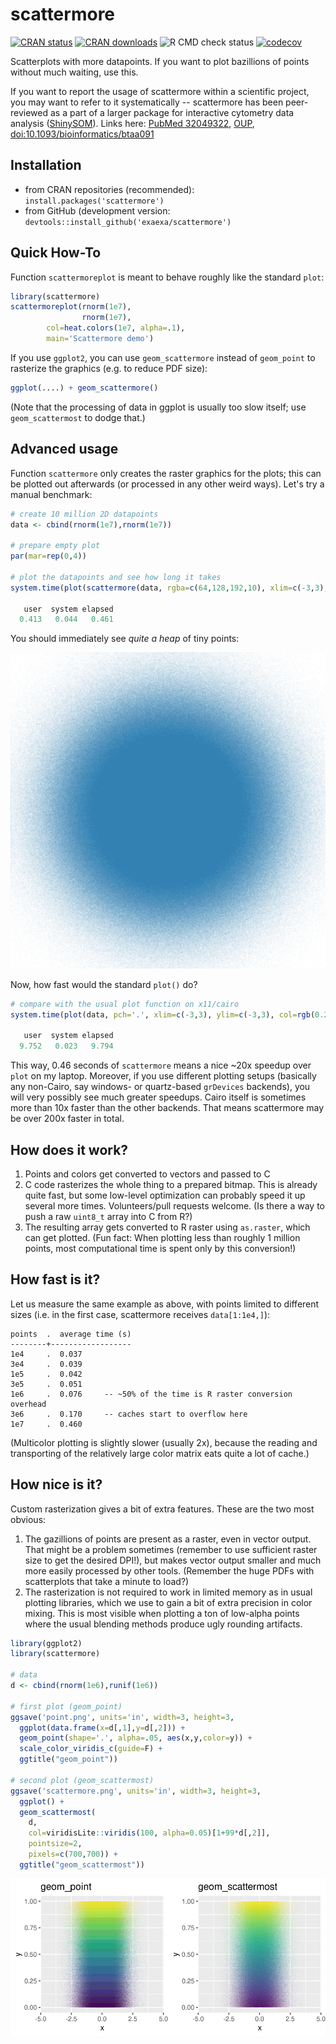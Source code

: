 
# scattermore

[![CRAN status](https://www.r-pkg.org/badges/version/scattermore)](https://cran.r-project.org/package=scattermore)
[![CRAN downloads](https://cranlogs.r-pkg.org/badges/scattermore)](https://cran.r-project.org/package=scattermore)
![R CMD check status](https://github.com/exaexa/scattermore/workflows/R-CMD-check/badge.svg)
[![codecov](https://codecov.io/gh/exaexa/scattermore/branch/master/graph/badge.svg?token=L1YIYBSLTW)](https://codecov.io/gh/exaexa/scattermore)

Scatterplots with more datapoints. If you want to plot bazillions of points
without much waiting, use this.

If you want to report the usage of scattermore within a scientific project, you
may want to refer to it systematically -- scattermore has been peer-reviewed as
a part of a larger package for interactive cytometry data analysis
([ShinySOM](https://gitlab.com/exaexa/ShinySOM)). Links here:
[PubMed 32049322](https://pubmed.ncbi.nlm.nih.gov/32049322/),
[OUP](https://academic.oup.com/bioinformatics/article/36/10/3288/5734646?login=true),
[doi:10.1093/bioinformatics/btaa091](https://doi.org/10.1093/bioinformatics/btaa091)

## Installation

- from CRAN repositories (recommended): `install.packages('scattermore')`
- from GitHub (development version: `devtools::install_github('exaexa/scattermore')`

## Quick How-To

Function `scattermoreplot` is meant to behave roughly like the standard `plot`:
```r
library(scattermore)
scattermoreplot(rnorm(1e7),
                rnorm(1e7),
		col=heat.colors(1e7, alpha=.1),
		main='Scattermore demo')
```

If you use `ggplot2`, you can use `geom_scattermore` instead of `geom_point` to
rasterize the graphics (e.g. to reduce PDF size):

```r
ggplot(....) + geom_scattermore()
```

(Note that the processing of data in ggplot is usually too slow itself; use
`geom_scattermost` to dodge that.)

## Advanced usage

Function `scattermore` only creates the raster graphics for the plots; this can
be plotted out afterwards (or processed in any other weird ways). Let's try a
manual benchmark:

```r
# create 10 million 2D datapoints
data <- cbind(rnorm(1e7),rnorm(1e7))

# prepare empty plot
par(mar=rep(0,4))

# plot the datapoints and see how long it takes
system.time(plot(scattermore(data, rgba=c(64,128,192,10), xlim=c(-3,3), ylim=c(-3,3))))

   user  system elapsed
  0.413   0.044   0.461
```

You should immediately see _quite a heap_ of tiny points:

![Resulting scatterplot](media/result.png "Scatterplot")

Now, how fast would the standard `plot()` do?

```r
# compare with the usual plot function on x11/cairo
system.time(plot(data, pch='.', xlim=c(-3,3), ylim=c(-3,3), col=rgb(0.25,0.5,0.75,0.04)))

   user  system elapsed
  9.752   0.023   9.794
```

This way, 0.46 seconds of `scattermore` means a nice ~20x speedup over `plot`
on my laptop. Moreover, if you use different plotting setups (basically any
non-Cairo, say windows- or quartz-based `grDevices` backends), you will very
possibly see much greater speedups. Cairo itself is sometimes more than 10x
faster than the other backends. That means scattermore may be over 200x faster
in total.

## How does it work?

1. Points and colors get converted to vectors and passed to C
2. C code rasterizes the whole thing to a prepared bitmap. This is already
   quite fast, but some low-level optimization can probably speed it up several
   more times. Volunteers/pull requests welcome. (Is there a way to push a raw
   `uint8_t` array into C from R?)
3. The resulting array gets converted to R raster using `as.raster`, which can
   get plotted. (Fun fact: When plotting less than roughly 1 million points,
   most computational time is spent only by this conversion!)

## How fast is it?

Let us measure the same example as above, with points limited to different
sizes (i.e. in the first case, scattermore receives `data[1:1e4,]`):

```
points  .  average time (s)
--------+------------------
1e4     .  0.037
3e4     .  0.039
1e5     .  0.042
3e5     .  0.051
1e6     .  0.076     -- ~50% of the time is R raster conversion overhead
3e6     .  0.170     -- caches start to overflow here
1e7     .  0.460
```

(Multicolor plotting is slightly slower (usually 2x), because the reading and
transporting of the relatively large color matrix eats quite a lot of cache.)

## How nice is it?

Custom rasterization gives a bit of extra features. These are the two most
obvious:

1. The gazillions of points are present as a raster, even in vector output.
   That might be a problem sometimes (remember to use sufficient raster size to
   get the desired DPI!), but makes vector output smaller and much more easily
   processed by other tools. (Remember the huge PDFs with scatterplots that
   take a minute to load?)
2. The rasterization is not required to work in limited memory as in usual
   plotting libraries, which we use to gain a bit of extra precision in color
   mixing. This is most visible when plotting a ton of low-alpha points where
   the usual blending methods produce ugly rounding artifacts.

```r
library(ggplot2)
library(scattermore)

# data
d <- cbind(rnorm(1e6),runif(1e6))

# first plot (geom_point)
ggsave('point.png', units='in', width=3, height=3,
  ggplot(data.frame(x=d[,1],y=d[,2])) +
  geom_point(shape='.', alpha=.05, aes(x,y,color=y)) +
  scale_color_viridis_c(guide=F) +
  ggtitle("geom_point"))

# second plot (geom_scattermost)
ggsave('scattermore.png', units='in', width=3, height=3,
  ggplot() +
  geom_scattermost(
    d,
    col=viridisLite::viridis(100, alpha=0.05)[1+99*d[,2]],
    pointsize=2,
    pixels=c(700,700)) +
  ggtitle("geom_scattermost"))
```

<img alt="Plot with geom_point" src="/media/point.png" width="50%"><img alt="Plot with geom_scattermore" src="/media/scattermore.png" width="50%">
